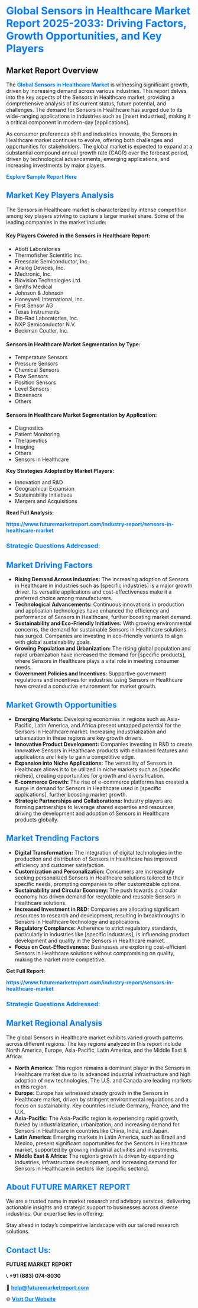 <h1 style="color: #007BFF;">Global Sensors in Healthcare Market Report 2025-2033: Driving Factors, Growth Opportunities, and Key Players</h1>

<section id="overview">
<h2>Market Report Overview</h2>
<p>The <a href="https://www.futuremarketreport.com/industry-report/sensors-in-healthcare-market" style="color: #007BFF; text-decoration: none;"><strong>Global Sensors in Healthcare Market</strong></a> is witnessing significant growth, driven by increasing demand across various industries. This report delves into the key aspects of the Sensors in Healthcare market, providing a comprehensive analysis of its current status, future potential, and challenges. The demand for Sensors in Healthcare has surged due to its wide-ranging applications in industries such as [insert industries], making it a critical component in modern-day [applications].</p>
<p>As consumer preferences shift and industries innovate, the Sensors in Healthcare market continues to evolve, offering both challenges and opportunities for stakeholders. The global market is expected to expand at a substantial compound annual growth rate (CAGR) over the forecast period, driven by technological advancements, emerging applications, and increasing investments by major players.</p>
</section>

<section id="overview">
<p><a href="https://www.futuremarketreport.com/request-sample/reportId=122258" style="color: #007BFF; text-decoration: none;"><strong>Explore Sample Report Here</strong></a></p>
</section>

<section id="key-players">
<h2 style="color: #007BFF;">Market Key Players Analysis</h2>
<p>The Sensors in Healthcare market is characterized by intense competition among key players striving to capture a larger market share. Some of the leading companies in the market include:</p>
<h4>Key Players Covered in the Sensors in Healthcare Report:</h4>
<ul><li>Abott Laboratories</li><li>Thermofisher Scientific Inc.</li><li>Freescale Semiconductor, Inc.</li><li>Analog Devices, Inc.</li><li>Medtronic, Inc.</li><li>Biovision Technologies Ltd.</li><li>Smiths Medical</li><li>Johnson &amp; Johnson</li><li>Honeywell International, Inc.</li><li>First Sensor AG</li><li>Texas Instruments</li><li>Bio-Rad Laboratories, Inc.</li><li>NXP Semiconductor N.V.</li><li>Beckman Coutler, Inc.</li></ul>
<h4>Sensors in Healthcare Market Segmentation by Type:</h4>
<ul><li>Temperature Sensors</li><li>Pressure Sensors</li><li>Chemical Sensors</li><li>Flow Sensors</li><li>Position Sensors</li><li>Level Sensors</li><li>Biosensors</li><li>Others</li></ul>

<h4>Sensors in Healthcare Market Segmentation by Application:</h4>
<ul><li>Diagnostics</li><li>Patient Monitoring</li><li>Therapeutics</li><li>Imaging</li><li>Others</li><li>Sensors in Healthcare</li></ul>
<p><strong>Key Strategies Adopted by Market Players:</strong></p>
<ul>
<li>Innovation and R&D</li>
<li>Geographical Expansion</li>
<li>Sustainability Initiatives</li>
<li>Mergers and Acquisitions</li>
</ul>
</section>

<section>
<p><strong>Read Full Analysis: </strong></p><a href="https://www.futuremarketreport.com/industry-report/sensors-in-healthcare-market" style="color: #007BFF; text-decoration: none;"><strong>https://www.futuremarketreport.com/industry-report/sensors-in-healthcare-market</strong></a>
<h3 style="color: #007BFF;">Strategic Questions Addressed:</h3>
</section>

<section id="driving-factors">
<h2 style="color: #007BFF;">Market Driving Factors</h2>
<ul>
<li><strong>Rising Demand Across Industries:</strong> The increasing adoption of Sensors in Healthcare in industries such as [specific industries] is a major growth driver. Its versatile applications and cost-effectiveness make it a preferred choice among manufacturers.</li>
<li><strong>Technological Advancements:</strong> Continuous innovations in production and application technologies have enhanced the efficiency and performance of Sensors in Healthcare, further boosting market demand.</li>
<li><strong>Sustainability and Eco-Friendly Initiatives:</strong> With growing environmental concerns, the demand for sustainable Sensors in Healthcare solutions has surged. Companies are investing in eco-friendly variants to align with global sustainability goals.</li>
<li><strong>Growing Population and Urbanization:</strong> The rising global population and rapid urbanization have increased the demand for [specific products], where Sensors in Healthcare plays a vital role in meeting consumer needs.</li>
<li><strong>Government Policies and Incentives:</strong> Supportive government regulations and incentives for industries using Sensors in Healthcare have created a conducive environment for market growth.</li>
</ul>
</section>

<section id="growth-opportunities">
<h2 style="color: #007BFF;">Market Growth Opportunities</h2>
<ul>
<li><strong>Emerging Markets:</strong> Developing economies in regions such as Asia-Pacific, Latin America, and Africa present untapped potential for the Sensors in Healthcare market. Increasing industrialization and urbanization in these regions are key growth drivers.</li>
<li><strong>Innovative Product Development:</strong> Companies investing in R&D to create innovative Sensors in Healthcare products with enhanced features and applications are likely to gain a competitive edge.</li>
<li><strong>Expansion into Niche Applications:</strong> The versatility of Sensors in Healthcare allows it to be utilized in niche markets such as [specific niches], creating opportunities for growth and diversification.</li>
<li><strong>E-commerce Growth:</strong> The rise of e-commerce platforms has created a surge in demand for Sensors in Healthcare used in [specific applications], further boosting market growth.</li>
<li><strong>Strategic Partnerships and Collaborations:</strong> Industry players are forming partnerships to leverage shared expertise and resources, driving the development and adoption of Sensors in Healthcare products globally.</li>
</ul>
</section>

<section id="trending-factors">
<h2 style="color: #007BFF;">Market Trending Factors</h2>
<ul>
<li><strong>Digital Transformation:</strong> The integration of digital technologies in the production and distribution of Sensors in Healthcare has improved efficiency and customer satisfaction.</li>
<li><strong>Customization and Personalization:</strong> Consumers are increasingly seeking personalized Sensors in Healthcare solutions tailored to their specific needs, prompting companies to offer customizable options.</li>
<li><strong>Sustainability and Circular Economy:</strong> The push towards a circular economy has driven demand for recyclable and reusable Sensors in Healthcare solutions.</li>
<li><strong>Increased Investment in R&D:</strong> Companies are allocating significant resources to research and development, resulting in breakthroughs in Sensors in Healthcare technology and applications.</li>
<li><strong>Regulatory Compliance:</strong> Adherence to strict regulatory standards, particularly in industries like [specific industries], is influencing product development and quality in the Sensors in Healthcare market.</li>
<li><strong>Focus on Cost-Effectiveness:</strong> Businesses are exploring cost-efficient Sensors in Healthcare solutions without compromising on quality, making the market more competitive.</li>
</ul>
</section>

<section>
<p><strong>Get Full Report: </strong></p><a href="https://www.futuremarketreport.com/industry-report/sensors-in-healthcare-market" style="color: #007BFF; text-decoration: none;"><strong>https://www.futuremarketreport.com/industry-report/sensors-in-healthcare-market</strong></a>
<h3 style="color: #007BFF;">Strategic Questions Addressed:</h3>
</section>


<section id="regional-analysis">
<h2 style="color: #007BFF;">Market Regional Analysis</h2>
<p>The global Sensors in Healthcare market exhibits varied growth patterns across different regions. The key regions analyzed in this report include North America, Europe, Asia-Pacific, Latin America, and the Middle East & Africa:</p>
<ul>
<li><strong>North America:</strong> This region remains a dominant player in the Sensors in Healthcare market due to its advanced industrial infrastructure and high adoption of new technologies. The U.S. and Canada are leading markets in this region.</li>
<li><strong>Europe:</strong> Europe has witnessed steady growth in the Sensors in Healthcare market, driven by stringent environmental regulations and a focus on sustainability. Key countries include Germany, France, and the U.K.</li>
<li><strong>Asia-Pacific:</strong> The Asia-Pacific region is experiencing rapid growth, fueled by industrialization, urbanization, and increasing demand for Sensors in Healthcare in countries like China, India, and Japan.</li>
<li><strong>Latin America:</strong> Emerging markets in Latin America, such as Brazil and Mexico, present significant opportunities for the Sensors in Healthcare market, supported by growing industrial activities and investments.</li>
<li><strong>Middle East & Africa:</strong> The region’s growth is driven by expanding industries, infrastructure development, and increasing demand for Sensors in Healthcare in sectors like [specific sectors].</li>
</ul>
</section>

<footer>
<h2 style="color: #007BFF;">About FUTURE MARKET REPORT</h2>
<p>We are a trusted name in market research and advisory services, delivering actionable insights and strategic support to businesses across diverse industries. Our expertise lies in offering:</p>

<p>Stay ahead in today’s competitive landscape with our tailored research solutions.</p>

<h2 style="color: #007BFF;">Contact Us:</h2>
<p><strong>FUTURE MARKET REPORT</strong></p>
<p>📞 <strong>+91 (883) 074-8030</strong></p>
<p>📧 <strong><a href="mailto:help@futuremarketreport.com" style="color: #007BFF;">help@futuremarketreport.com</a></strong></p>
<p>🌐 <strong><a href="https://www.futuremarketreport.com/" style="color: #007BFF;">Visit Our Website</a></strong></p>
</footer>